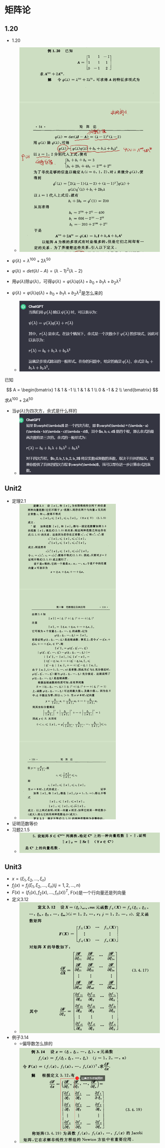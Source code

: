 # 矩阵论

## 1.20

- 1.20
  - ![Alt text](images/image-3.png)

- $\psi(\lambda) = \lambda^{100} + 2\lambda^{50}$
- $\varphi(\lambda) = det(\lambda I-A) = (\lambda-1)^2(\lambda-2)$
- 用$\varphi(\lambda)$除$\psi(\lambda)$，可得$\psi(\lambda) = \varphi(\lambda)q(\lambda)+b_0+b_1\lambda + b_2\lambda^2$
- $\psi(\lambda) = \varphi(\lambda)q(\lambda)+b_0+b_1\lambda + b_2\lambda^2$是怎么来的
  - ![Alt text](images/image-4.png)

已知

$$
A = 
\begin{bmatrix}
  1 & 1 & -1 \\
  1 & 1 & 1  \\
  0 & -1 & 2 \\
\end{bmatrix}
$$

求$A^{100}+2A^{50}$

- 当$\varphi(\lambda)$为四次方，余式是什么样的
  - ![Alt text](images/image-5.png)

## Unit2

- 定理2.1
  - ![Alt text](images/image-6.png)
- 证明范数等价
- 习题2.1.5
  - ![Alt text](images/image-7.png)

## Unit3

- $x = (\xi_1,\xi_2,\dots,\xi_n)$
- $f_j(x) = f_j(\xi_1,\xi_2,\dots,\xi_n)(j=1,2,\dots,n)$
- $F(x) = (f_1(x),f_2(x),\dots,f_n(x))^T$, F(x)是一个行向量还是列向量
- 定义3.12
  - ![Alt text](images/image-9.png)
- 例子3.14
  - ⭐偏导数怎么排的
  - ![Alt text](images/image-11.png)